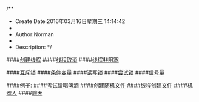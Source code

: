 /**
* Create Date:2016年03月16日星期三 14:14:42
* 
* Author:Norman
* 
* Description: 
*/

####[创建线程](./thread_create.c)
####[线程取消](./thread_cancel.c)
####[线程非阻塞](./thread_detach.c)


####[互斥锁](./thread_mutex.c)
####[条件变量](./thread_condition.c)
####[读写锁](./thread_rwmutex.c)
####[尝试锁](./thread_trymutex.c)
####[信号量](./thread_sem.c)

####例子:
####[考试请喝啤酒](./thread_exam.c)
####[创建随机文件](./thread_multi.c)
####[线程创建文件](./thread_opfile.c)
####[机器人](./thread_robot.c)
####[聊天](./thread_whcat.c)
